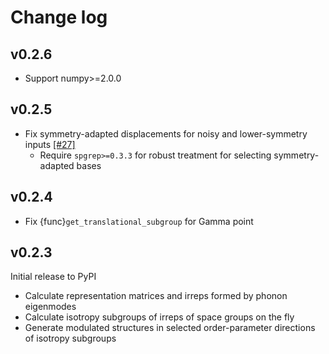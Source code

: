 # Change log

## v0.2.6
- Support numpy>=2.0.0

## v0.2.5
- Fix symmetry-adapted displacements for noisy and lower-symmetry inputs [[#27]](https://github.com/phonopy/spgrep-modulation/pull/27)
    - Require `spgrep>=0.3.3` for robust treatment for selecting symmetry-adapted bases

## v0.2.4
- Fix {func}`get_translational_subgroup` for Gamma point

## v0.2.3

Initial release to PyPI
- Calculate representation matrices and irreps formed by phonon eigenmodes
- Calculate isotropy subgroups of irreps of space groups on the fly
- Generate modulated structures in selected order-parameter directions of isotropy subgroups
